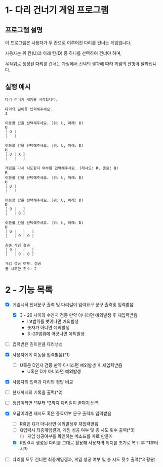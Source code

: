 # 1- 다리 건너기 게임 프로그램

## 프로그램 설명

이 프로그램은 사용자가 두 칸으로 이루어진 다리를 건너는 게임입니다.

사용자는 위 칸(U)과 아래 칸(D) 중 하나를 선택하여 건너야 하며,

무작위로 생성된 다리를 건너는 과정에서 선택의 결과에 따라 게임의 진행이 달라집니다.


## 실행 예시

~~~
다리 건너기 게임을 시작합니다.

다리의 길이를 입력해주세요.
3

이동할 칸을 선택해주세요. (위: U, 아래: D)
U
[ O ]
[   ]

이동할 칸을 선택해주세요. (위: U, 아래: D)
U
[ O | X ]
[   |   ]

게임을 다시 시도할지 여부를 입력해주세요. (재시도: R, 종료: Q)
R
이동할 칸을 선택해주세요. (위: U, 아래: D)
U
[ O ]
[   ]

이동할 칸을 선택해주세요. (위: U, 아래: D)
D
[ O |   ]
[   | O ]

이동할 칸을 선택해주세요. (위: U, 아래: D)
D
[ O |   |   ]
[   | O | O ]

최종 게임 결과
[ O |   |   ]
[   | O | O ]

게임 성공 여부: 성공
총 시도한 횟수: 2
~~~
# 2 - 기능 목록
- [x] 게임시작 안내문구 출력 및 다리길이 입력요구 문구 출력및 입력받음
    - [x] 3 - 20 사이의 수인지 검증 만약 아니라면 예외발생 후 재입력받음
      - Int범위를 벗어나면 예외발생
      - 숫자가 아니면 예외발생
      - 3 -20범위에 어긋나면 예외발생
- [ ] 입력받은 길이만큼 다리생성
- [x] 사용자에게 이동을 입력받음(*1)
  - [ ] U혹은 D인지 검증 만약 아니라면 예외발생 후 재입력받음
    - U혹은 D가 아니라면 예외발생
- [x] 사용자의 입력과 다리의 정답 비교
- [ ] 현재까지의 기록을 출력(*2)
- [ ] 정답이라면 *1부터 *2까지 다리길이 끝까지 반복
- [x] 오답이라면 재시도 혹은 종료여부 문구 출력후 입력받음
    - [ ] R혹은 Q가 아니라면 예외발생후 재입력받음
    - [ ] Q입력시 최종게임결과, 게임 성공 여부 및 총 시도 횟수 출력(*3)
        - [ ] 게임 성공여부를 확인하는 메소드를 따로 만들자
    - [x] R입력시 생성된 다리를 그대로 활용해 사용자의 위치를 초기로 복귀 후 *1부터 시작
- [ ] 다리를 모두 건너면 최종게임결과, 게임 성공 여부 및 총 시도 횟수 출력(*3 활용)



